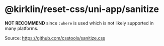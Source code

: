 # @kirklin/reset-css/uni-app/sanitize

**NOT RECOMMEND** since `:where` is used which is not likely supported in many platforms.

Source: <https://github.com/csstools/sanitize.css>
